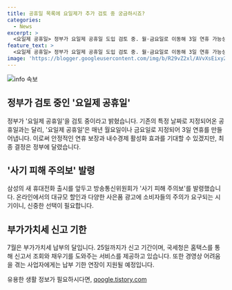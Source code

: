 ```yaml
---
title: 공휴일 목록에 요일제가 추가 검토 중 궁금하시죠?
categories:
  - News
excerpt: >
  <요일제 공휴일> 정부가 요일제 공휴일 도입 검토 중. 월·금요일로 이동해 3일 연휴 가능성. 연휴 확대로 여행·소비 부상 기대. 최종 결정으로 주중 공휴일 개선 기대.   <사기 피해 주의보> 삼성 휴대전화 출시에 사기 피해 주의보 발령. 과도한 할인·사은품 조심. 비싼 요금제, 부당 계약 우려. 소비자 부담 늘어날 수 있어 주의 요망.  <부가가치세 신고> 7월 25일까지 신고 기간. 1기 확정신고 대상자 671만 명. 국세청, 미리 채움 서비스 제공. 어려움 겪는 사업자 최대 9개월 납부 기한 연장 지원.
feature_text: >
  <요일제 공휴일> 정부가 요일제 공휴일 도입 검토 중. 월·금요일로 이동해 3일 연휴 가능성. 연휴 확대로 여행·소비 부상 기대. 최종 결정으로 주중 공휴일 개선 기대.   <사기 피해 주의보> 삼성 휴대전화 출시에 사기 피해 주의보 발령. 과도한 할인·사은품 조심. 비싼 요금제, 부당 계약 우려. 소비자 부담 늘어날 수 있어 주의 요망.  <부가가치세 신고> 7월 25일까지 신고 기간. 1기 확정신고 대상자 671만 명. 국세청, 미리 채움 서비스 제공. 어려움 겪는 사업자 최대 9개월 납부 기한 연장 지원.
image: 'https://blogger.googleusercontent.com/img/b/R29vZ2xl/AVvXsEixyZcFfHzMRdzZMjFBmAUKJYCLCGyLL1o632UiGVXcaFdKo_bkvkuCioo0uUKlGfBVcT3P84aROyZIXSBEx3Aw5nCQ3pTgDom1WDC4m8eifvWiAmWEEVb4x6G_l8C0QH225ldMjyaFvpxGEBGNO37VmDTDMHGhJPq73UglMfDca1-0aw/s1600/blogspot.png'
---
```


<p><img src="https://blogger.googleusercontent.com/img/b/R29vZ2xl/AVvXsEixyZcFfHzMRdzZMjFBmAUKJYCLCGyLL1o632UiGVXcaFdKo_bkvkuCioo0uUKlGfBVcT3P84aROyZIXSBEx3Aw5nCQ3pTgDom1WDC4m8eifvWiAmWEEVb4x6G_l8C0QH225ldMjyaFvpxGEBGNO37VmDTDMHGhJPq73UglMfDca1-0aw/s1600/blogspot.png" alt="info 속보" /></p>

<h2 data-ke-size="size26">정부가 검토 중인 '요일제 공휴일'</h2>

<p data-ke-size="size16">정부가 '요일제 공휴일'을 검토 중이라고 밝혔습니다. 기존의 특정 날짜로 지정되어온 공휴일과는 달리, '요일제 공휴일'은 매년 월요일이나 금요일로 지정되어 3일 연휴를 만들어냅니다. 이로써 안정적인 연휴 보장과 내수경제 활성화 효과를 기대할 수 있겠지만, 최종 결정은 정부에 달렸습니다.</p>

<h2 data-ke-size="size26">'사기 피해 주의보' 발령</h2>

<p data-ke-size="size16">삼성의 새 휴대전화 출시를 앞두고 방송통신위원회가 '사기 피해 주의보'를 발령했습니다. 온라인에서의 대규모 할인과 다양한 사은품 광고에 소비자들의 주의가 요구되는 시기이니, 신중한 선택이 필요합니다.</p>

<h2 data-ke-size="size26">부가가치세 신고 기한</h2>

<p data-ke-size="size16">7월은 부가가치세 납부의 달입니다. 25일까지가 신고 기간이며, 국세청은 홈택스를 통해 신고서 조회와 채우기를 도와주는 서비스를 제공하고 있습니다. 또한 경영상 어려움을 겪는 사업자에게는 납부 기한 연장이 지원될 예정입니다.</p>
유용한 생활 정보가 필요하시다면, <a href="https://qoogle.tistory.com" rel="dofollow">qoogle.tistory.com</a>


